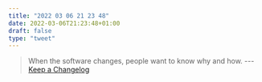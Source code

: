 ```yaml
---
title: "2022 03 06 21 23 48"
date: 2022-03-06T21:23:48+01:00
draft: false
type: "tweet"
---
```

> When the software changes, people want to know why and how. --- [Keep a Changelog](https://keepachangelog.com/en/1.0.0/)
